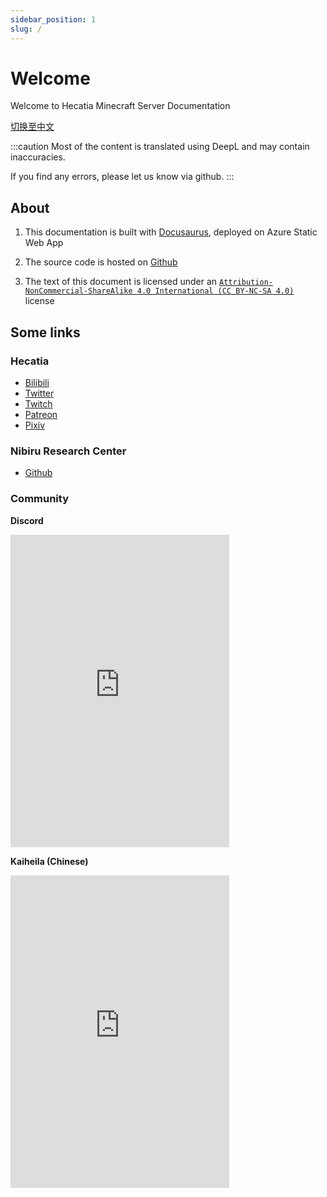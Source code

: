```yaml
---
sidebar_position: 1
slug: /
---
```


# Welcome

Welcome to Hecatia Minecraft Server Documentation

[切换至中文](https://docs.hecatia.moe/)

:::caution
Most of the content is translated using DeepL and may contain inaccuracies.

If you find any errors, please let us know via github.
:::

## About

1. This documentation is built with [Docusaurus](https://docusaurus.io/), deployed on Azure Static Web App

2. The source code is hosted on [Github](https://github.com/NibiruResearchCenter/server-documentation/)

3. The text of this document is licensed under an [`Attribution-NonCommercial-ShareAlike 4.0 International (CC BY-NC-SA 4.0)`](https://creativecommons.org/licenses/by-nc-sa/4.0/) license

## Some links

### Hecatia

- [Bilibili](https://space.bilibili.com/693)
- [Twitter](https://twitter.com/Hecatiaz)
- [Twitch](https://www.twitch.tv/hecatiaz)
- [Patreon](https://www.patreon.com/Hecatia)
- [Pixiv](https://www.pixiv.net/users/66875796)

### Nibiru Research Center

- [Github](https://github.com/NibiruResearchCenter)

### Community

**Discord**

<iframe src="https://discord.com/widget?id=590430475215175680&theme=dark" width="350" height="500" allowtransparency="true" frameborder="0" sandbox="allow-popups allow-popups-to-escape-sandbox allow-same-origin allow-scripts"></iframe>

**Kaiheila (Chinese)**

<iframe src="https://kaiheila.cn/widget?id=6287445672135030&theme=dark" width="350" height="500" allowtransparency="true" frameborder="0"></iframe>
